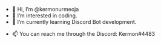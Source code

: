 - 👋 Hi, I’m @kermonurmeoja
- 👀 I’m interested in coding.
- 🌱 I’m currently learning Discord Bot development.
<!--- - 💞️ I’m looking to collaborate on ... --->
- 📫 You can reach me through the Discord: Kermon#4483
